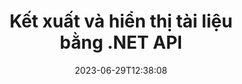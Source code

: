 ---
############################# Static ##########################
layout: "landing"
date: 2023-06-29T12:38:08
draft: false

lang: vi
product: "Viewer"
product_tag: "viewer"
platform: ".NET"
platform_tag: "net"

############################# Drop-down ############################
supported_platforms:
  items:
    # supported_platforms loop
    - title: ".NET"
      tag: "net"
    # supported_platforms loop
    - title: "Java"
      tag: "java"
    # supported_platforms loop
    - title: "Node.js"
      tag: "nodejs-java" 

############################# Head ############################
head_title: "API trình xem tài liệu .NET, hiển thị PDF Sơ đồ HTML Hình ảnh Word Excel"
head_description: "API kết xuất và xem tệp C# ASP.NET. Thêm tính năng xem PDF, xem Word, xem Excel, xem hình ảnh, xem HTML, xem email trong ứng dụng .NET."

############################# Header ##########################
title: "Kết xuất và hiển thị tài liệu<br>bằng .NET API"
description: "API trình xem mạnh mẽ để hiển thị hơn 180 định dạng tài liệu thành PDF, HTML và Hình ảnh với các tùy chọn cấu hình linh hoạt."
words:
  for: "for"

actions:
  main: "Tải xuống NuGet miễn phí"
  main_link: "https://www.nuget.org/packages/GroupDocs.Viewer"
  alt: "Cấp phép"
  alt_link: "https://purchase.groupdocs.com/pricing/viewer/net"
  title: "Sẵn sàng để bắt đầu?"
  description: "Dùng thử miễn phí các tính năng của GroupDocs.Viewer hoặc yêu cầu giấy phép"

release:
  title: "Đã phát hành phiên bản {0}"
  notes: "Xem có gì mới"
  downloads: "Tải xuống"
  link: "https://releases.groupdocs.com/viewer/net/release-notes/latest/"

code:
  title: "Hiển thị tệp PDF trong C#"
  more: "Thêm ví dụ"
  more_link: "https://github.com/groupdocs-viewer/GroupDocs.Viewer-for-.NET"
  install: "dotnet add package GroupDocs.Viewer"
  content: |
    ```csharp {style=abap}   
    // Tải tệp PDF nguồn
    using (var viewer = new Viewer("resume.pdf"))
    {
        // Đặt tùy chọn HTML đầu ra, một tệp trên mỗi trang
        var viewOptions = 
        HtmlViewOptions.ForEmbeddedResources("page{0}.html");
        
        // Kết xuất PDF sang HTML        
        viewer.View(viewOptions);
    }
    ```

############################# Overview ############################
overview:
  enable: true
  title: "Tổng quan về GroupDocs.Viewer"
  description: "API để kết xuất, hiển thị, chuyển đổi tài liệu, trang trình bày, sơ đồ và nhiều loại tài liệu khác trong ứng dụng .NET"
  features:
    # feature loop
    - title: "Xem tài liệu hiệu quả và đáng tin cậy"
      content: "Với API GroupDocs.Viewer, bạn có thể hiển thị hiệu quả các tài liệu thuộc mọi định dạng có thể hỗ trợ sang HTML, JPEG, PNG và PDF với các tùy chọn linh hoạt và mạnh mẽ trong khi vẫn duy trì tính toàn vẹn của nội dung và cấu trúc tài liệu. GroupDocs.Viewer hỗ trợ .NET Framework 4.6.2 và .NET 6.0, nó hoạt động trên nền tảng Windows và Linux."

    # feature loop
    - title: "Hỗ trợ hầu hết các định dạng tệp và tài liệu phổ biến"
      content: "Chúng tôi hỗ trợ hiển thị trên 180 định dạng tài liệu và tệp phổ biến nhất bao gồm Word, Excel, PDF, PowerPoint, nhóm định dạng OpenDocument, Lưu trữ, hình ảnh Raster và Vector, Sách điện tử, ngôn ngữ lập trình và đánh dấu cũng như nhiều loại tệp khác, bao gồm cả mã hóa tập tin có mật khẩu bảo vệ."

    # feature loop
    - title: "Đầu ra có thể tùy chỉnh"
      content: "GroupDocs.Viewer không chỉ cho phép hiển thị tài liệu mà còn kiểm soát cách hiển thị chính xác, phần nào của tài liệu sẽ được hiển thị hoặc bây giờ, cách hiển thị chúng và áp dụng các phép biến đổi khác nhau cho đầu ra được hiển thị."

    # feature loop
    - title: "Giao diện người dùng cho ASP.NET Core"
      content: "Chúng tôi cung cấp gói giao diện người dùng nguồn mở cho ASP.NET Core có thể được thêm vào dự án của bạn sau vài phút. Gói Viewer.UI chứa giao diện người dùng web dựa trên Angular và cung cấp một bộ API hữu ích và nhà cung cấp lưu trữ dữ liệu."

############################# Platforms ############################
platforms:
  enable: true
  title: "Hỗ trợ nền tảng"
  description: "GroupDocs.Viewer cho .NET hỗ trợ các hệ điều hành, khung và trình quản lý gói sau"
  items:
    # platform loop
    - title: "Amazon"
      image: "amazon"
    # platform loop
    - title: "Docker"
      image: "docker"
    # platform loop
    - title: "Azure"
      image: "azure"
    # platform loop
    - title: "VS Code"
      image: "vs_code"
    # platform loop
    - title: "ReSharper"
      image: "resharper"
    # platform loop
    - title: "macOS"
      image: "finder"
    # platform loop
    - title: "Linux"
      image: "linux"
    # platform loop
    - title: "NuGet"
      image: "nuget"
  packages:
    # packages loop
    - title: "Gói dành riêng cho Windows"
      content: |
        * Hỗ trợ .NET Framework 4.6.2+ và .NET 6.0
        * Hỗ trợ định dạng tập tin toàn diện nhất
        * Phụ thuộc vào System.draw và System.draw.common 
      action: "Tải xuống NuGet"
      action_link: "https://www.nuget.org/packages/GroupDocs.Viewer"
    # packages loop
    - title: "Gói đa nền tảng" 
      content: |
        * Hỗ trợ .NET 6.0 và các phiên bản cao hơn 
        * Hỗ trợ định dạng tập tin hạn chế 
        * Hoạt động trên Windows, Linux và macOS 
      action: "Tải xuống NuGet" 
      action_link: "https://www.nuget.org/packages/GroupDocs.Viewer.CrossPlatform" 

############################# File formats ############################
formats:
  enable: true
  title: "Các định dạng tập tin được hỗ trợ"
  description: |
    GroupDocs.Viewer dành cho .NET hỗ trợ các thao tác với sau [định dạng tệp](https://docs.groupdocs.com/viewer/net/supported-document-formats/).
  groups:
    # group loop
    - color: "green"
      content: |
        ### Microsoft Office, OpenDocument và các định dạng văn bản
        * **Word:** DOC, DOCX, DOCM, DOT, DOTX, DOTM, RTF, TXT
        * **Excel:** XLS, XLSX, XLSM, XLSB, XLTM, XLT, XLTM, XLTX
        * **PowerPoint:** PPT, PPTX, PPS, PPSX, PPSM, POT, POTM, POTX, PPTM        
        * **Project:** MPP, MPT, MPX
        * **Outlook:** MSG, EML, EMLX, PST, OST
        * **OneNote:** ONE
        * **OpenDocument:** ODT, OTT, ODS, ODP, OTP, OTS, ODG
        * **Fixed Page Layout:** PDF, TEX, XPS, OXPS
        * **e-Books:** EPUB, MOBI, DjVu
        * **Delimiter-Separated Values:** CSV, TSV
    # group loop
    - color: "blue"
      content: |
        ### Hình ảnh, Đồ họa & Sơ đồ
        * **Hình ảnh raster:** BMP, GIF, JPG, PNG, TIFF, WebP, DNG, DIB, Jpeg2000 family
        * **Windows Icon:** ICO
        * **Scalable Vector Graphics:** SVG, CDR, CMX, IGS, SVGZ        
        * **Adobe Photoshop:** PSD, PSB        
        * **Stereo Lithography (3D Printing):** STL        
        * **Medical Imaging:** DICOM
        * **Plotter Documents:** PLT, HPG
        * **Autodesk Design Web Formats:** DWF, DWG
        * **AutoCAD Drawing:** DWT, IFC, STL, CF2        
      # group loop
    - color: "red"
      content: |
        ### Khác        
        * **Web:** HTML, MHT, MHTML, XML
        * **Metafile:** WMF, EMF, CGM, EMZ, WMZ
        * **Visio:** VSD, VDX, VSS, VSSX, VSX, VST, VSTX, VTX, VSDX, VDW, VSTM, VSSM, VSDM
        * **Project:** MPP, MPT, MPX
        * **PostScript:** PS, EPS
        * **Lưu trữ:** ZIP, TAR, BZ2, GZ, RAR, RAR5
        * **Khác:** VCF, VCARD, NUMBERS, NSF, OBJ
        * **C/C++/C# Files:** C, CC, C# , CPP, CXX, CS, H, HH, M, MM
        * **Java/JavaScript Files:** JAVA, JS, JSON, PROPERTIES

############################# Features ############################
features:
  enable: true
  title: "Tính năng của GroupDocs.Viewer"
  description: "Hiển thị, hiển thị và chuyển đổi tài liệu PDF và Office một cách liền mạch"

  items:
    # feature loop
    - icon: "viewhtml"
      title: "Xem tài liệu bằng HTML"
      content: "Chuyển đổi bất kỳ loại tài liệu nào thành tài liệu HTML bằng CSS và SVG, có thể được hiển thị trong bất kỳ trình duyệt web hiện đại nào."

    # feature loop
    - icon: "rasterize"
      title: "Rasterize tài liệu"
      content: "Rasterize bất kỳ định dạng tài liệu nào có thể hỗ trợ thành hình ảnh raster, với định dạng hình ảnh có thể điều chỉnh và chất lượng nén."

    # feature loop
    - icon: "sourcecode"
      title: "Hiển thị và đánh dấu mã lập trình"
      content: "Hỗ trợ tất cả các ngôn ngữ lập trình, viết kịch bản và đánh dấu phổ biến, với khả năng phân tích cú pháp và làm nổi bật cú pháp của chúng."

    # feature loop
    - icon: "convertpdf"
      title: "Chuyển đổi sang PDF"
      content: "Tài liệu ở bất kỳ định dạng hỗ trợ nào đều có thể dễ dàng chuyển đổi và lưu thành PDF với các tùy chọn có thể điều chỉnh."

    # feature loop
    - icon: "transform"
      title: "Áp dụng các phép biến đổi"
      content: "Tài liệu đầu ra có thể được chuyển đổi trong quá trình hiển thị - các trang có thể được xoay và/hoặc sắp xếp lại và hình mờ văn bản có thể được đặt trên chúng."

    # feature loop
    - icon: "adjustment"
      title: "Điều chỉnh đầu ra HTML"
      content: "Các tài liệu HTML đầu ra do GroupDocs.Viewer tạo ra có thể được điều chỉnh rất tinh vi: nó được phép lưu vào luồng hoặc tệp, với các tài nguyên bên ngoài hoặc được nhúng, lệnh gọi lại, v.v."

    # feature loop
    - icon: "complex"
      title: "Hỗ trợ cấu trúc tài liệu phức tạp"
      content: "GroupDocs.Viewer không chỉ hỗ trợ các tài liệu đơn lẻ mà còn hỗ trợ các tệp chứa danh sách hoặc cấu trúc phân cấp của tài liệu, như email có tệp đính kèm, kho lưu trữ ZIP với các tệp nội bộ trong thư mục, hình ảnh TIFF nhiều trang, v.v."

    # feature loop
    - icon: "optimization"
      title: "Tùy chọn tối ưu hóa"
      content: "GroupDocs.Viewer chứa một hệ thống con bộ nhớ đệm có thể điều chỉnh, hệ thống này có thể rút ngắn thời gian tải bằng cách sử dụng các phiên bản tài liệu được lưu trong bộ nhớ đệm. Ngoài ra, một tập hợp các tùy chọn khác nhau cho các định dạng khác nhau cho phép loại trừ một số phần hoặc khía cạnh không cần thiết của tài liệu khỏi quá trình hiển thị (phông chữ, bảng tính ẩn, tệp đính kèm email) để tối ưu hóa hiệu suất tổng thể"

    # feature loop
    - icon: "passwordprotected"
      title: "Hỗ trợ các tài liệu được bảo vệ bằng mật khẩu"
      content: "GroupDocs.Viewer cho phép mở các tài liệu được mã hóa thuộc nhiều loại khác nhau: PDF, WordProcessing, Bảng tính, Bản trình bày và các loại khác bằng cách chỉ định mật khẩu trong các tùy chọn tải."

############################# Code samples ############################
code_samples:
  enable: true
  title: "Mẫu mã"
  description: "Một số trường hợp sử dụng GroupDocs.Viewer điển hình cho các hoạt động .NET"
  items:
    # code sample loop
    - title: "Kết xuất DOCX sang HTML"
      content: |
        Thuộc tính lớp [HtmlViewOptions](https://reference.groupdocs.com/viewer/net/groupdocs.viewer.options/htmlviewoptions/) cho phép bạn kiểm soát quá trình chuyển đổi, tìm hiểu thêm về điều đó [tại đây](https://docs.groupdocs.com/viewer/net/rendering-to-html/). Ví dụ: bạn có thể nhúng tất cả tài nguyên bên ngoài vào tệp HTML đầu ra, thu nhỏ tệp đầu ra và tối ưu hóa tệp để in.
        {{< landing/code title="C#">}}
        ```csharp {style=abap}
        using GroupDocs.Viewer;
        using GroupDocs.Viewer.Options;
        
        // Khởi tạo trình xem
        using (Viewer viewer = new Viewer("resume.docx"))
        {
            // Đặt tùy chọn HTML đầu ra
            HtmlViewOptions options = HtmlViewOptions.ForEmbeddedResources();
            
            // Kết xuất DOCX sang HTML bằng tài nguyên được nhúng
            viewer.View(options);
        }
        ```
        {{< /landing/code >}}
    # code sample loop
    - title: "Xuất PPTX sang PDF"
      content: |
        Tạo một phiên bản lớp [PdfViewOptions](https://reference.groupdocs.com/viewer/net/groupdocs.viewer.options/pdfviewoptions/) và chuyển nó tới [Viewer.View](https://reference.groupdocs.com/viewer/net/groupdocs.viewer/viewer/view/#view) để chuyển đổi tệp PowerPoint PPTX sang PDF. Thuộc tính lớp PdfViewOptions cho phép bạn kiểm soát quá trình chuyển đổi. Ví dụ: bạn có thể bảo vệ tệp PDF đầu ra, sắp xếp lại các trang của nó và chỉ định chất lượng của hình ảnh tài liệu. Hãy tham khảo [phần tài liệu sau](https://docs.groupdocs.com/viewer/net/rendering-to-pdf/) để biết thông tin chi tiết.
        {{< landing/code title="C#">}}
        ```csharp {style=abap}   
        using GroupDocs.Viewer;
        using GroupDocs.Viewer.Options;
        
        using (var viewer = new Viewer("presentation.pptx"))
        {
            // Đặt tùy chọn PDF đầu ra       
            var viewOptions = new PdfViewOptions("presentation.pdf");
            
            // Xuất PPTX sang PDF       
            viewer.View(viewOptions);
        }
        ```
        {{< /landing/code >}}
############################# Reviews ############################
# reviews:
# enable: true
# title: "Đánh giá sản phẩm GroupDocs"
# description: "Đừng chỉ tin lời chúng tôi. Xem những nhà phát triển khác nói gì về API của chúng tôi"

# items:
#   # review loop
#   - title: "GroupDocs.Viewer"
#     content: "Dịch vụ tuyệt vời và sản phẩm tuyệt vời. Chúng cực kỳ hữu ích và phản hồi nhanh trong quá trình triển khai GroupDocs.Viewer cho .NET, không thể giới thiệu chúng đủ cao."
#     author: "Martin Lasarga"
#     company: "Product Manager at Axentria ECM by G.S.I."

#   # review loop
#   - title: "GroupDocs.Viewer"
#     content: "Sau khi triển khai và sử dụng GroupDocs.Viewer cho .NET trong dự án, có vẻ như nó hoạt động rất tốt. Tôi đã thử nghiệm với rất nhiều tài liệu và cho đến nay vẫn tốt. Mọi thứ tôi đưa vào nó đều hiển thị độc đáo và trông đẹp như trong trình xem PDF hoặc MS Word."
#     author: "Mats Oustad"
#     company: "Senior Consultant/Partner at Novanet AS"
---